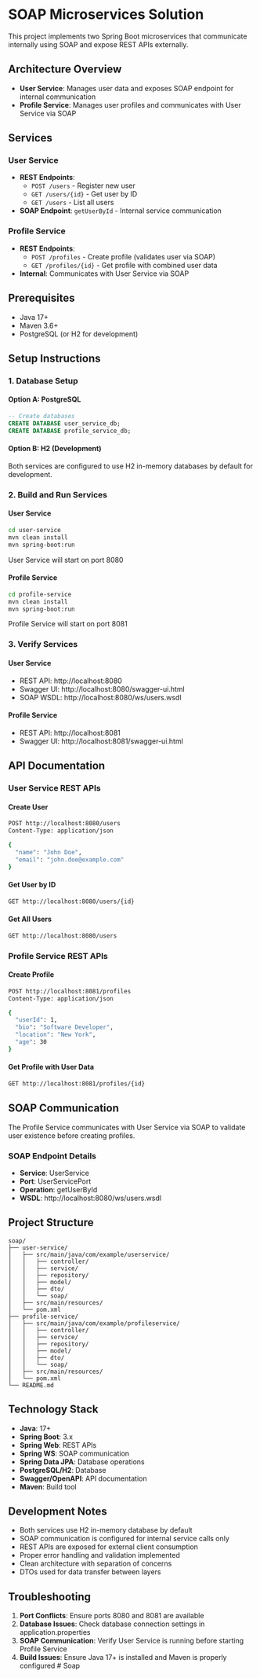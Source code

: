 # SOAP Microservices Solution

This project implements two Spring Boot microservices that communicate internally using SOAP and expose REST APIs externally.

## Architecture Overview

- **User Service**: Manages user data and exposes SOAP endpoint for internal communication
- **Profile Service**: Manages user profiles and communicates with User Service via SOAP

## Services

### User Service
- **REST Endpoints**:
  - `POST /users` - Register new user
  - `GET /users/{id}` - Get user by ID
  - `GET /users` - List all users
- **SOAP Endpoint**: `getUserById` - Internal service communication

### Profile Service
- **REST Endpoints**:
  - `POST /profiles` - Create profile (validates user via SOAP)
  - `GET /profiles/{id}` - Get profile with combined user data
- **Internal**: Communicates with User Service via SOAP

## Prerequisites

- Java 17+
- Maven 3.6+
- PostgreSQL (or H2 for development)

## Setup Instructions

### 1. Database Setup

#### Option A: PostgreSQL
```sql
-- Create databases
CREATE DATABASE user_service_db;
CREATE DATABASE profile_service_db;
```

#### Option B: H2 (Development)
Both services are configured to use H2 in-memory databases by default for development.

### 2. Build and Run Services

#### User Service
```bash
cd user-service
mvn clean install
mvn spring-boot:run
```
User Service will start on port 8080

#### Profile Service
```bash
cd profile-service
mvn clean install
mvn spring-boot:run
```
Profile Service will start on port 8081

### 3. Verify Services

#### User Service
- REST API: http://localhost:8080
- Swagger UI: http://localhost:8080/swagger-ui.html
- SOAP WSDL: http://localhost:8080/ws/users.wsdl

#### Profile Service
- REST API: http://localhost:8081
- Swagger UI: http://localhost:8081/swagger-ui.html

## API Documentation

### User Service REST APIs

#### Create User
```bash
POST http://localhost:8080/users
Content-Type: application/json

{
  "name": "John Doe",
  "email": "john.doe@example.com"
}
```

#### Get User by ID
```bash
GET http://localhost:8080/users/{id}
```

#### Get All Users
```bash
GET http://localhost:8080/users
```

### Profile Service REST APIs

#### Create Profile
```bash
POST http://localhost:8081/profiles
Content-Type: application/json

{
  "userId": 1,
  "bio": "Software Developer",
  "location": "New York",
  "age": 30
}
```

#### Get Profile with User Data
```bash
GET http://localhost:8081/profiles/{id}
```

## SOAP Communication

The Profile Service communicates with User Service via SOAP to validate user existence before creating profiles.

### SOAP Endpoint Details
- **Service**: UserService
- **Port**: UserServicePort
- **Operation**: getUserById
- **WSDL**: http://localhost:8080/ws/users.wsdl

## Project Structure

```
soap/
├── user-service/
│   ├── src/main/java/com/example/userservice/
│   │   ├── controller/
│   │   ├── service/
│   │   ├── repository/
│   │   ├── model/
│   │   ├── dto/
│   │   └── soap/
│   ├── src/main/resources/
│   └── pom.xml
├── profile-service/
│   ├── src/main/java/com/example/profileservice/
│   │   ├── controller/
│   │   ├── service/
│   │   ├── repository/
│   │   ├── model/
│   │   ├── dto/
│   │   └── soap/
│   ├── src/main/resources/
│   └── pom.xml
└── README.md
```

## Technology Stack

- **Java**: 17+
- **Spring Boot**: 3.x
- **Spring Web**: REST APIs
- **Spring WS**: SOAP communication
- **Spring Data JPA**: Database operations
- **PostgreSQL/H2**: Database
- **Swagger/OpenAPI**: API documentation
- **Maven**: Build tool

## Development Notes

- Both services use H2 in-memory database by default
- SOAP communication is configured for internal service calls only
- REST APIs are exposed for external client consumption
- Proper error handling and validation implemented
- Clean architecture with separation of concerns
- DTOs used for data transfer between layers

## Troubleshooting

1. **Port Conflicts**: Ensure ports 8080 and 8081 are available
2. **Database Issues**: Check database connection settings in application.properties
3. **SOAP Communication**: Verify User Service is running before starting Profile Service
4. **Build Issues**: Ensure Java 17+ is installed and Maven is properly configured # Soap
